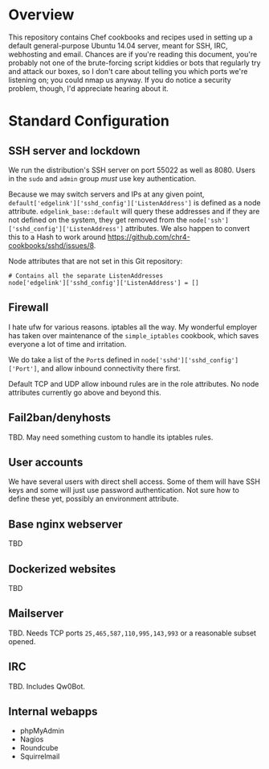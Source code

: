 # Overview

This repository contains Chef cookbooks and recipes used in setting up a default general-purpose Ubuntu 14.04 server, meant for SSH, IRC, webhosting and email. Chances are if you're reading this document, you're probably not one of the brute-forcing script kiddies or bots that regularly try and attack our boxes, so I don't care about telling you which ports we're listening on; you could nmap us anyway. If you do notice a security problem, though, I'd appreciate hearing about it.

# Standard Configuration

## SSH server and lockdown

We run the distribution's SSH server on port 55022 as well as 8080. Users in the `sudo` and `admin` group *must* use key authentication.

Because we may switch servers and IPs at any given point, `default['edgelink']['sshd_config']['ListenAddress']` is defined as a node attribute. `edgelink_base::default` will query these addresses and if they are not defined on the system, they get removed from the `node['ssh']['sshd_config']['ListenAddress']`  attributes. We also happen to convert this to a Hash to work around <https://github.com/chr4-cookbooks/sshd/issues/8>.

Node attributes that are not set in this Git repository:
```
# Contains all the separate ListenAddresses
node['edgelink']['sshd_config']['ListenAddress'] = []
```

## Firewall

I hate ufw for various reasons. iptables all the way. My wonderful employer has taken over maintenance of the `simple_iptables` cookbook, which saves everyone a lot of time and irritation.

We do take a list of the `Port`s defined in `node['sshd']['sshd_config']['Port']`, and allow inbound connectivity there first.

Default TCP and UDP allow inbound rules are in the role attributes. No node attributes currently go above and beyond this.

## Fail2ban/denyhosts

TBD. May need something custom to handle its iptables rules.

## User accounts

We have several users with direct shell access. Some of them will have SSH keys and some will just use password authentication. Not sure how to define these yet, possibly an environment attribute.

## Base nginx webserver

TBD

## Dockerized websites

TBD

## Mailserver

TBD. Needs TCP ports `25,465,587,110,995,143,993` or a reasonable subset opened.

## IRC

TBD. Includes Qw0Bot.

## Internal webapps

* phpMyAdmin
* Nagios
* Roundcube
* Squirrelmail



